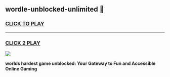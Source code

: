 
## wordle-unblocked-unlimited 👋
<h3>
<a href="https://premium.freeplayer.one?title=wordle-unblocked-unlimited&ref=14F">CLICK TO PLAY</a></h3>
<hr>

<h3>
<a href="https://premium.freeplayer.one?title=wordle-unblocked-unlimited&ref=14F">CLICK 2 PLAY</a>
  
</h3>

<a href="https://premium.freeplayer.one?title=wordle-unblocked-unlimited&ref=12F/"><img src="https://clearcache.store/games.png"></a>


**worlds hardest game unblocked: Your Gateway to Fun and Accessible Online Gaming**
